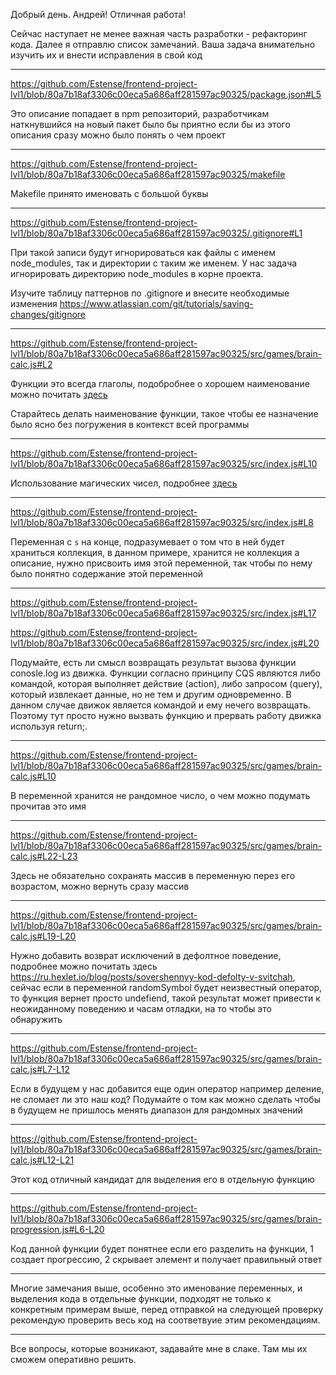 Добрый день. Андрей! Отличная работа!

Сейчас наступает не менее важная часть разработки - рефакторинг кода. Далее я отправлю список замечаний.
Ваша задача внимательно изучить их и внести исправления в свой код

---

https://github.com/Estense/frontend-project-lvl1/blob/80a7b18af3306c00eca5a686aff281597ac90325/package.json#L5

Это описание попадает в npm репозиторий, разработчикам наткнувшийся на новый пакет было бы приятно если бы из этого описания сразу можно было понять о чем проект

---

https://github.com/Estense/frontend-project-lvl1/blob/80a7b18af3306c00eca5a686aff281597ac90325/makefile

Makefile принято именовать с большой буквы

---

https://github.com/Estense/frontend-project-lvl1/blob/80a7b18af3306c00eca5a686aff281597ac90325/.gitignore#L1

При такой записи будут игнорироваться как файлы с именем node_modules, так и директории с таким же именем. У нас задача игнорировать директорию node_modules в корне проекта.

Изучите таблицу паттернов по .gitignore и внесите необходимые изменения https://www.atlassian.com/git/tutorials/saving-changes/gitignore

---

https://github.com/Estense/frontend-project-lvl1/blob/80a7b18af3306c00eca5a686aff281597ac90325/src/games/brain-calc.js#L2

Функции это всегда глаголы, подобробнее о хорошем наименование можно почитать [здесь](https://ru.hexlet.io/blog/posts/naming-errors-1)

Старайтесь делать наименование функции, такое чтобы ее назначение было ясно без погружения в контекст всей программы

---

https://github.com/Estense/frontend-project-lvl1/blob/80a7b18af3306c00eca5a686aff281597ac90325/src/index.js#L10

Использование магических чисел, подробнее [здесь](https://ru.hexlet.io/blog/posts/magic-numbers)

---

https://github.com/Estense/frontend-project-lvl1/blob/80a7b18af3306c00eca5a686aff281597ac90325/src/index.js#L8

Переменная с `s` на конце, подразумевает о том что в ней будет храниться коллекция, в данном примере, хранится не коллекция а описание, нужно присвоить имя этой переменной, так чтобы по нему было понятно содержание этой переменной

---

https://github.com/Estense/frontend-project-lvl1/blob/80a7b18af3306c00eca5a686aff281597ac90325/src/index.js#L17

https://github.com/Estense/frontend-project-lvl1/blob/80a7b18af3306c00eca5a686aff281597ac90325/src/index.js#L20

Подумайте, есть ли смысл возвращать результат вызова функции conosle.log из движка. Функции согласно принципу CQS являются либо командой, которая выполняет действие (action), либо запросом (query), который извлекает данные, но не тем и другим одновременно. В данном случае движок является командой и ему нечего возвращать. Поэтому тут просто нужно вызвать функцию и прервать работу движка используя return;.

---

https://github.com/Estense/frontend-project-lvl1/blob/80a7b18af3306c00eca5a686aff281597ac90325/src/games/brain-calc.js#L10

В переменной хранится не рандомное число, о чем можно подумать прочитав это имя

---

https://github.com/Estense/frontend-project-lvl1/blob/80a7b18af3306c00eca5a686aff281597ac90325/src/games/brain-calc.js#L22-L23

Здесь не обязательно сохранять массив в переменную перез его возрастом, можно вернуть сразу массив

---

https://github.com/Estense/frontend-project-lvl1/blob/80a7b18af3306c00eca5a686aff281597ac90325/src/games/brain-calc.js#L19-L20

Нужно добавить возврат исключений в дефолтное поведение, подробнее можно почитать здесь https://ru.hexlet.io/blog/posts/sovershennyy-kod-defolty-v-svitchah, сейчас если в переменной randomSymbol будет неизвестный оператор, то функция вернет просто undefiend,
такой результат может привести к неожиданному поведению и часам отладки, на то чтобы это обнаружить

---

https://github.com/Estense/frontend-project-lvl1/blob/80a7b18af3306c00eca5a686aff281597ac90325/src/games/brain-calc.js#L7-L12

Если в будущем у нас добавится еще один оператор например деление, не сломает ли это наш код? Подумайте о том как можно сделать чтобы в будущем не пришлось менять диапазон для рандомных значений

---

https://github.com/Estense/frontend-project-lvl1/blob/80a7b18af3306c00eca5a686aff281597ac90325/src/games/brain-calc.js#L12-L21

Этот код отличный кандидат для выделения его в отдельную функцию

---

https://github.com/Estense/frontend-project-lvl1/blob/80a7b18af3306c00eca5a686aff281597ac90325/src/games/brain-progression.js#L6-L20

Код данной функции будет понятнее если его разделить на функции, 1 создает прогрессию, 2 скрывает элемент и получает правильный ответ

---

Многие замечания выше, особенно это именование переменных, и выделения кода в отдельные функции, подходят не только к конкретным примерам выше, перед отправкой на следующей проверку рекомендую проверить весь код на соответвуие этим рекомендациям.

---

Все вопросы, которые возникают, задавайте мне в слаке. Там мы их сможем оперативно решить.
